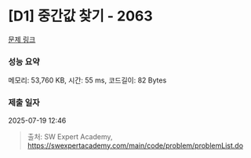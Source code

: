 # [D1] 중간값 찾기 - 2063 

[문제 링크](https://swexpertacademy.com/main/code/problem/problemDetail.do?contestProbId=AV5QPsXKA2UDFAUq) 

### 성능 요약

메모리: 53,760 KB, 시간: 55 ms, 코드길이: 82 Bytes

### 제출 일자

2025-07-19 12:46



> 출처: SW Expert Academy, https://swexpertacademy.com/main/code/problem/problemList.do